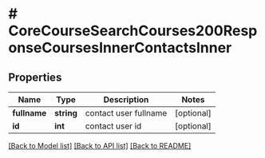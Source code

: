 # # CoreCourseSearchCourses200ResponseCoursesInnerContactsInner

## Properties

Name | Type | Description | Notes
------------ | ------------- | ------------- | -------------
**fullname** | **string** | contact user fullname | [optional]
**id** | **int** | contact user id | [optional]

[[Back to Model list]](../../README.md#models) [[Back to API list]](../../README.md#endpoints) [[Back to README]](../../README.md)
